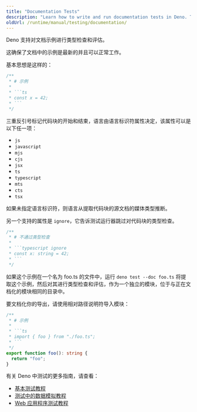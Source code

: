 ```yaml
---
title: "Documentation Tests"
description: "Learn how to write and run documentation tests in Deno. This guide covers how to create testable code examples in documentation comments, type-checking documentation, and running doc tests with the Deno test runner."
oldUrl: /runtime/manual/testing/documentation/
---
```


Deno 支持对文档示例进行类型检查和评估。

这确保了文档中的示例是最新的并且可以正常工作。

基本思想是这样的：

````ts
/**
 * # 示例
 *
 * ```ts
 * const x = 42;
 * ```
 */
````

三重反引号标记代码块的开始和结束，语言由语言标识符属性决定，该属性可以是以下任一项：

- `js`
- `javascript`
- `mjs`
- `cjs`
- `jsx`
- `ts`
- `typescript`
- `mts`
- `cts`
- `tsx`

如果未指定语言标识符，则语言从提取代码块的源文档的媒体类型推断。

另一个支持的属性是 `ignore`，它告诉测试运行器跳过对代码块的类型检查。

````ts
/**
 * # 不通过类型检查
 *
 * ```typescript ignore
 * const x: string = 42;
 * ```
 */
````

如果这个示例在一个名为 foo.ts 的文件中，运行 `deno test --doc foo.ts` 将提取这个示例，然后对其进行类型检查和评估，作为一个独立的模块，位于与正在文档化的模块相同的目录中。

要文档化你的导出，请使用相对路径说明符导入模块：

````ts
/**
 * # 示例
 *
 * ```ts
 * import { foo } from "./foo.ts";
 * ```
 */
export function foo(): string {
  return "foo";
}
````
有关 Deno 中测试的更多指南，请查看：

- [基本测试教程](/examples/testing_tutorial/)
- [测试中的数据模拟教程](/examples/mocking_tutorial/)
- [Web 应用程序测试教程](/examples/web_testing_tutorial/)
